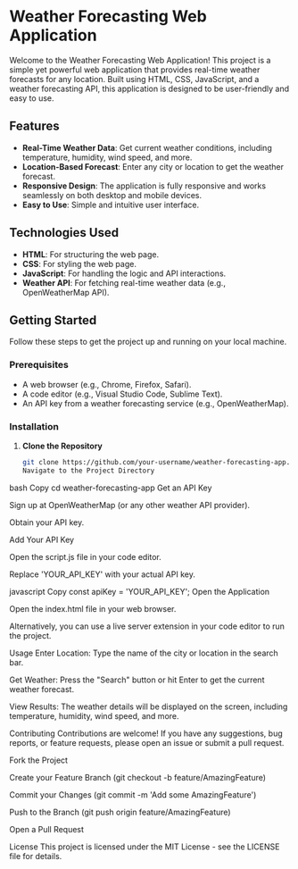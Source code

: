 # Weather Forecasting Web Application

Welcome to the Weather Forecasting Web Application! This project is a simple yet powerful web application that provides real-time weather forecasts for any location. Built using HTML, CSS, JavaScript, and a weather forecasting API, this application is designed to be user-friendly and easy to use.

## Features

- **Real-Time Weather Data**: Get current weather conditions, including temperature, humidity, wind speed, and more.
- **Location-Based Forecast**: Enter any city or location to get the weather forecast.
- **Responsive Design**: The application is fully responsive and works seamlessly on both desktop and mobile devices.
- **Easy to Use**: Simple and intuitive user interface.

## Technologies Used

- **HTML**: For structuring the web page.
- **CSS**: For styling the web page.
- **JavaScript**: For handling the logic and API interactions.
- **Weather API**: For fetching real-time weather data (e.g., OpenWeatherMap API).

## Getting Started

Follow these steps to get the project up and running on your local machine.

### Prerequisites

- A web browser (e.g., Chrome, Firefox, Safari).
- A code editor (e.g., Visual Studio Code, Sublime Text).
- An API key from a weather forecasting service (e.g., OpenWeatherMap).

### Installation

1. **Clone the Repository**

   ```bash
   git clone https://github.com/your-username/weather-forecasting-app.git
   Navigate to the Project Directory

bash
Copy
cd weather-forecasting-app
Get an API Key

Sign up at OpenWeatherMap (or any other weather API provider).

Obtain your API key.

Add Your API Key

Open the script.js file in your code editor.

Replace 'YOUR_API_KEY' with your actual API key.

javascript
Copy
const apiKey = 'YOUR_API_KEY';
Open the Application

Open the index.html file in your web browser.

Alternatively, you can use a live server extension in your code editor to run the project.

Usage
Enter Location: Type the name of the city or location in the search bar.

Get Weather: Press the "Search" button or hit Enter to get the current weather forecast.

View Results: The weather details will be displayed on the screen, including temperature, humidity, wind speed, and more.

Contributing
Contributions are welcome! If you have any suggestions, bug reports, or feature requests, please open an issue or submit a pull request.

Fork the Project

Create your Feature Branch (git checkout -b feature/AmazingFeature)

Commit your Changes (git commit -m 'Add some AmazingFeature')

Push to the Branch (git push origin feature/AmazingFeature)

Open a Pull Request

License
This project is licensed under the MIT License - see the LICENSE file for details.

